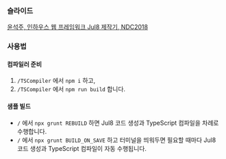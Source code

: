 ### 슬라이드
[윤석주, 인하우스 웹 프레임워크 Jul8 제작기, NDC2018](https://www.slideshare.net/devcatpublications/jul8-ndc2018/devcatpublications/jul8-ndc2018)

### 사용법
#### 컴파일러 준비
1. `/TSCompiler` 에서 `npm i` 하고,
2. `/TSCompiler` 에서 `npm run build` 합니다.

#### 샘플 빌드
- `/` 에서 `npx grunt REBUILD` 하면 Jul8 코드 생성과 TypeScript 컴파일을 차례로 수행합니다.
- `/` 에서 `npx grunt BUILD_ON_SAVE` 하고 터미널을 띄워두면 필요할 때마다 Jul8 코드 생성과 TypeScript 컴파일이 자동 수행됩니다.